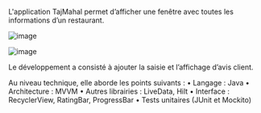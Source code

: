 L'application TajMahal permet d’afficher une fenêtre avec toutes les informations d’un restaurant.

![image](https://github.com/JeremieGi/P3Ex3-AvisRestaurant/assets/139225699/5d7b77c4-2664-450a-aac2-fccd7546f75f)

![image](https://github.com/JeremieGi/P3Ex3-AvisRestaurant/assets/139225699/ac549127-ff82-4808-ad62-a14b7678a98c)

Le développement a consisté à ajouter la saisie et l’affichage d’avis client.

Au niveau technique, elle aborde les points suivants :
•	Langage : Java
•	Architecture : MVVM
•	Autres librairies : LiveData, Hilt
•	Interface : RecyclerView, RatingBar, ProgressBar
•	Tests unitaires (JUnit et Mockito)
